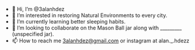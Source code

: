 - 👋 Hi, I’m @3alanhdez
- 👀 I’m interested in restoring Natural Environments to every city.
- 🌱 I’m currently learning better sleeping habits.
- 💞️ I’m looking to collaborate on the Mason Ball jar along with _________ (unspecified jar).
- 📫 How to reach me 3alanhdez@gmail.com or instagram at alan._.hdezz

<!---
3alanhdez/3alanhdez is a ✨ special ✨ repository because its `README.md` (this file) appears on your GitHub profile.
You can click the Preview link to take a look at your changes.
--->
